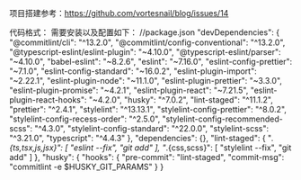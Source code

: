项目搭建参考：https://github.com/vortesnail/blog/issues/14


代码格式：
需要安装以及配置如下：
//package.json
 "devDependencies": {
    "@commitlint/cli": "^13.2.0",
    "@commitlint/config-conventional": "^13.2.0",
    "@typescript-eslint/eslint-plugin": "~4.10.0",
    "@typescript-eslint/parser": "~4.10.0",
    "babel-eslint": "~8.2.6",
    "eslint": "~7.16.0",
    "eslint-config-prettier": "~7.1.0",
    "eslint-config-standard": "~16.0.2",
    "eslint-plugin-import": "~2.22.1",
    "eslint-plugin-node": "~11.1.0",
    "eslint-plugin-prettier": "~3.3.0",
    "eslint-plugin-promise": "~4.2.1",
    "eslint-plugin-react": "~7.21.5",
    "eslint-plugin-react-hooks": "~4.2.0",
    "husky": "^7.0.2",
    "lint-staged": "^11.1.2",
    "prettier": "^2.4.1",
    "stylelint": "^13.13.1",
    "stylelint-config-prettier": "^8.0.2",
    "stylelint-config-recess-order": "^2.5.0",
    "stylelint-config-recommended-scss": "^4.3.0",
    "stylelint-config-standard": "^22.0.0",
    "stylelint-scss": "^3.21.0",
    "typescript": "^4.4.3"
  },
  "dependencies": {},
  "lint-staged": {
    "*.{ts,tsx,js,jsx}": [
      "eslint --fix",
      "git add"
    ],
    "*.{css,scss}": [
      "stylelint --fix",
      "git add"
    ]
  },
  "husky": {
    "hooks": {
      "pre-commit": "lint-staged",
      "commit-msg": "commitlint -e $HUSKY_GIT_PARAMS"
    }
  }

